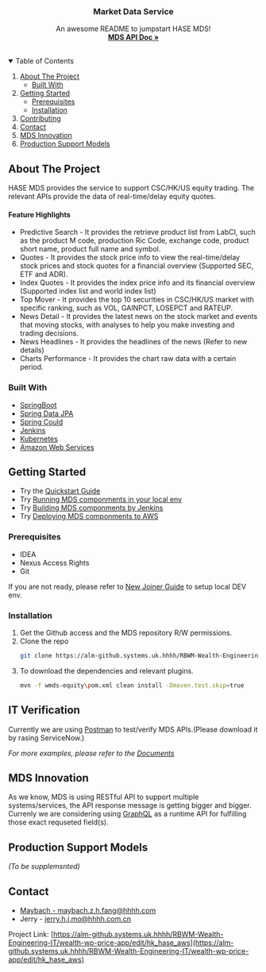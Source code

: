 <!-- PROJECT LOGO -->
<br />
<p align="center">
  <!--<a href="https://github.com/othneildrew/Best-README-Template">
    <img src="images/logo.png" alt="Logo" width="80" height="80">
  </a>-->

  <h3 align="center">Market Data Service</h3>

  <p align="center">
    An awesome README to jumpstart HASE MDS!
    <br />
    <a href="https://alm-github.systems.uk.hhhh/pages/mobile-price-org/hase-apidoc/"><strong>MDS API Doc »</strong></a>
    <br />
    <br />
    <!-- <a href="https://github.com/othneildrew/Best-README-Template">View Demo</a>
    ·
    <a href="https://github.com/othneildrew/Best-README-Template/issues">Report Bug</a>
    ·
    <a href="https://github.com/othneildrew/Best-README-Template/issues">MDS API Doc</a> -->
  </p>
</p>



<!-- TABLE OF CONTENTS -->
<details open="open">
  <summary>Table of Contents</summary>
  <ol>
    <li>
      <a href="#about-the-project">About The Project</a>
      <ul>
        <li><a href="#built-with">Built With</a></li>
      </ul>
    </li>
    <li>
      <a href="#getting-started">Getting Started</a>
      <ul>
        <li><a href="#prerequisites">Prerequisites</a></li>
        <li><a href="#installation">Installation</a></li>
      </ul>
    </li>
    <li><a href="#contributing">Contributing</a></li>
    <li><a href="#contact">Contact</a></li>
    <li><a href="#mDS-innovation">MDS Innovation</a></li>
    <li><a href="#production-support-models">Production Support Models</a></li>
    
  </ol>
</details>



<!-- ABOUT THE PROJECT -->
## About The Project

HASE MDS provides the service to support CSC/HK/US equity trading. The relevant APIs provide the data of real-time/delay equity quotes.

#### Feature Highlights
* Predictive Search - It provides the retrieve product list from LabCI, such as the product M code, production Ric Code, exchange code, product short name, product full name and symbol.
* Quotes - It provides the stock price info to view the real-time/delay stock prices and stock quotes for a financial overview (Supported SEC, ETF and ADR).
* Index Quotes -  It provides the index price info and its financial overview (Supported index list and world index list)
* Top Mover - It provides the top 10 securities in CSC/HK/US market with specific ranking, such as VOL, GAINPCT, LOSEPCT and RATEUP.
* News Detail - It provides the latest news on the stock market and events that moving stocks, with analyses to help you make investing and trading decisions.
* News Headlines - It provides the headlines of the news (Refer to new details)
* Charts Performance - It provides the chart raw data with a certain period.

### Built With

* [SpringBoot](https://spring.io/projects/spring-boot)
* [Spring Data JPA](https://spring.io/projects/spring-data-jpa)
* [Spring Could](https://spring.io/projects/spring-cloud)
* [Jenkins](https://www.jenkins.io)
* [Kubernetes](https://kubernetes.io/)
* [Amazon Web Services](https://aws.amazon.com/)


<!-- GETTING STARTED -->
## Getting Started

* Try the [Quickstart Guide](https://alm-github.systems.uk.hhhh/RBWM-Wealth-Engineering-IT/wealth-wp-price-app/edit/hk_hase_aws)
* Try [Running MDS componments in your local env](https://alm-github.systems.uk.hhhh/RBWM-Wealth-Engineering-IT/wealth-wp-price-app/edit/hk_hase_aws)
* Try [Building MDS componments by Jenkins](https://alm-github.systems.uk.hhhh/RBWM-Wealth-Engineering-IT/wealth-wp-price-app/edit/hk_hase_aws)
* Try [Deploying MDS componments to AWS](https://alm-github.systems.uk.hhhh/RBWM-Wealth-Engineering-IT/wealth-wp-price-app/edit/hk_hase_aws)

### Prerequisites

* IDEA
* Nexus Access Rights
* Git

If you are not ready, please refer to [New Joiner Guide](https://wpb-confluence.systems.uk.hhhh/display/HASEWP/New+Staff+On+Board#NewStaffOnBoard-6.SetupWorkspacefordevelopment) to setup local DEV env.

### Installation

1. Get the Github access and the MDS repository R/W permissions.
2. Clone the repo
   ```sh
   git clone https://alm-github.systems.uk.hhhh/RBWM-Wealth-Engineering-IT/wealth-wp-price-app.git
   ```
3. To download the dependencies and relevant plugins.
   ```sh
   mvn -f wmds-equity\pom.xml clean install -Dmaven.test.skip=true
   ```


<!-- USAGE EXAMPLES -->
## IT Verification

Currently we are using [Postman](https://www.postman.com/) to test/verify MDS APIs.(Please download it by rasing ServiceNow.)

_For more examples, please refer to the [Documents](https://alm-github.systems.uk.hhhh/RBWM-Wealth-Engineering-IT/wealth-wp-price-app/edit/hk_hase_aws)_

## MDS Innovation

As we know, MDS is using RESTful API to support multiple systems/services, the API response message is getting bigger and bigger. Currenly we are considering using [GraphQL](https://graphql.org/) as a runtime API for fulfilling those exact requseted field(s).

## Production Support Models
_(To be supplemsnted)_

<!-- CONTACT -->
## Contact

* [Maybach - maybach.z.h.fang@hhhh.com](https://alm-github.systems.uk.hhhh/45059926)  
* Jerry - jerry.h.j.mo@hhhh.com.cn

Project Link: [https://alm-github.systems.uk.hhhh/RBWM-Wealth-Engineering-IT/wealth-wp-price-app/edit/hk_hase_aws](https://alm-github.systems.uk.hhhh/RBWM-Wealth-Engineering-IT/wealth-wp-price-app/edit/hk_hase_aws)

